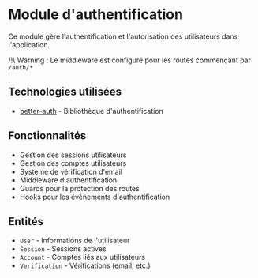 # Module d'authentification

Ce module gère l'authentification et l'autorisation des utilisateurs dans l'application.

/!\ Warning : Le middleware est configuré pour les routes commençant par `/auth/*`

## Technologies utilisées

- [better-auth](https://www.better-auth.com/docs) - Bibliothèque d'authentification

## Fonctionnalités

- Gestion des sessions utilisateurs
- Gestion des comptes utilisateurs
- Système de vérification d'email
- Middleware d'authentification
- Guards pour la protection des routes
- Hooks pour les événements d'authentification

## Entités

- `User` - Informations de l'utilisateur
- `Session` - Sessions actives
- `Account` - Comptes liés aux utilisateurs
- `Verification` - Vérifications (email, etc.) 